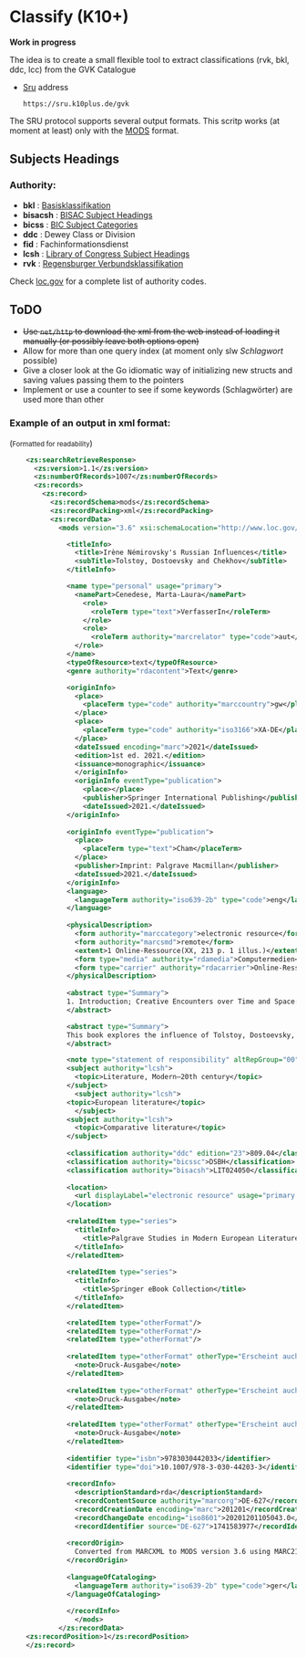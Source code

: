 # Classify (K10+)

**Work in progress**


The idea is to create a small flexible tool to extract classifications (rvk, bkl, ddc, lcc) from the GVK Catalogue

+ [Sru](https://wiki.k10plus.de/display/K10PLUS/SRU) address

      https://sru.k10plus.de/gvk


The SRU protocol supports several output formats. This scritp works (at moment at least) only with the [MODS](https://en.wikipedia.org/wiki/Metadata_Object_Description_Schema) format.


## Subjects Headings

### Authority:

+ **bkl** : [Basisklassifikation](https://www.gbv.de/bibliotheken/verbundbibliotheken/02Verbund/01Erschliessung/02Richtlinien/05Basisklassifikation/index)
+ **bisacsh** : [BISAC Subject Headings](https://bisg.org/page/bisacedition)
+ **bicss** : [BIC Subject Categories](https://bic.org.uk/files/pdfs/101201%20bic2.1%20complete%20rev.pdf)
+ **ddc** : Dewey Class or Division
+ **fid** : Fachinformationsdienst
+ **lcsh** : [Library of Congress Subject Headings](https://id.loc.gov/vocabulary/subjectSchemes/bisacsh.html)
+ **rvk** : [Regensburger Verbundsklassifikation](https://rvk.uni-regensburg.de/regensburger-verbundklassifikation-online)

Check [loc.gov](https://www.loc.gov/standards/sourcelist/subject.html) for a complete list of authority codes.


## ToDO

+ <del>Use ```net/http``` to download the xml from the web instead of loading it manually (or possibly leave both options open)</del>
+ Allow for more than one query index (at moment only slw *Schlagwort* possible)
+ Give a closer look at the Go idiomatic way of initializing new structs and saving values passing them to the pointers
+ Implement or use a counter to see if some keywords (Schlagwörter) are used more than other


### Example of an output in xml format:
(<small>Formatted for readability</small>)
```xml
    <zs:searchRetrieveResponse>
      <zs:version>1.1</zs:version>
      <zs:numberOfRecords>1007</zs:numberOfRecords>
      <zs:records>
        <zs:record>
          <zs:recordSchema>mods</zs:recordSchema>
          <zs:recordPacking>xml</zs:recordPacking>
          <zs:recordData>
            <mods version="3.6" xsi:schemaLocation="http://www.loc.gov/mods/v3 http://www.loc.gov/standards/mods/v3/mods-3-6.xsd">

              <titleInfo>
                <title>Irène Némirovsky's Russian Influences</title>
                <subTitle>Tolstoy, Dostoevsky and Chekhov</subTitle>
              </titleInfo>

              <name type="personal" usage="primary">
                <namePart>Cenedese, Marta-Laura</namePart>
                  <role>
                    <roleTerm type="text">VerfasserIn</roleTerm>
                  </role>
                  <role>
                    <roleTerm authority="marcrelator" type="code">aut</roleTerm>
                </role>
              </name>
              <typeOfResource>text</typeOfResource>
              <genre authority="rdacontent">Text</genre>

              <originInfo>
                <place>
                  <placeTerm type="code" authority="marccountry">gw</placeTerm>
                </place>
                <place>
                  <placeTerm type="code" authority="iso3166">XA-DE</placeTerm>
                </place>
                <dateIssued encoding="marc">2021</dateIssued>
                <edition>1st ed. 2021.</edition>
                <issuance>monographic</issuance>
                </originInfo>
                <originInfo eventType="publication">
                  <place></place>
                  <publisher>Springer International Publishing</publisher>
                  <dateIssued>2021.</dateIssued>
              </originInfo>
              
              <originInfo eventType="publication">
                <place>
                  <placeTerm type="text">Cham</placeTerm>
                </place>
                <publisher>Imprint: Palgrave Macmillan</publisher>
                <dateIssued>2021.</dateIssued>
              </originInfo>
              <language>
                <languageTerm authority="iso639-2b" type="code">eng</languageTerm>
              </language>
              
              <physicalDescription>
                <form authority="marccategory">electronic resource</form>
                <form authority="marcsmd">remote</form>
                <extent>1 Online-Ressource(XX, 213 p. 1 illus.)</extent>
                <form type="media" authority="rdamedia">Computermedien</form>
                <form type="carrier" authority="rdacarrier">Online-Ressource</form>
              </physicalDescription>
              
              <abstract type="Summary">
              1. Introduction; Creative Encounters over Time and Space: Writers, Readers, and Researchers -- 2. From Russia to France, via England: Suite française, War and Peace, and E. M. Forster -- 3. Departing from Tolstoy: Polyphony and Monologism -- 4. Beyond Tolstoy: Music -- 5. Dreams from Underground -- 5. The Abject -- 6. An Anthropology of Suffering -- 7. La Vie de Tchekhov: A Romanced Biography -- 8. La Vie de Tchekhov in the 21st Century -- 9. Conclusion: A Russian Suite.
              </abstract>

              <abstract type="Summary">
              This book explores the influence of Tolstoy, Dostoevsky, and Chekhov on Russian-born French language writer Irène Némirovsky. It considers the complexity of each of these relationships and the different modes in which they appear; demonstrating how, by skillfully integrating reading and writing, reception and creation, Némirovsky engaged with Russian literature within her own work. Through detailed analysis of the intersections between novels, short stories and archival sources, the book assesses to what degree Tolstoy, Dostoevsky and Chekhov influenced Némirovsky, how this influence affected her work, and to what effects. To this aim the book articulates the notion of creative influence, a method that, in conversation with theories of influence, intertextuality, and reception aesthetics, seeks to reflect a “meeting of artistic minds” that includes affective, ethical, and creative encounters between writers, readers, and researchers.
              </abstract>

              <note type="statement of responsibility" altRepGroup="00">by Marta-Laura Cenedese</note>
              <subject authority="lcsh">
                <topic>Literature, Modern—20th century</topic>
              </subject>
                <subject authority="lcsh">
              <topic>European literature</topic>
                </subject>
              <subject authority="lcsh">
                <topic>Comparative literature</topic>
              </subject>
              
              <classification authority="ddc" edition="23">809.04</classification>
              <classification authority="bicssc">DSBH</classification>
              <classification authority="bisacsh">LIT024050</classification>
              
              <location>
                <url displayLabel="electronic resource" usage="primary display" note="Lizenzpflichtig">https://doi.org/10.1007/978-3-030-44203-3</url>
              </location>
              
              <relatedItem type="series">
                <titleInfo>
                  <title>Palgrave Studies in Modern European Literature</title>
                </titleInfo>
              </relatedItem>
              
              <relatedItem type="series">
                <titleInfo>
                  <title>Springer eBook Collection</title>
                </titleInfo>
              </relatedItem>

              <relatedItem type="otherFormat"/>
              <relatedItem type="otherFormat"/>
              <relatedItem type="otherFormat"/>
              
              <relatedItem type="otherFormat" otherType="Erscheint auch als" displayLabel="Erscheint auch als">
                <note>Druck-Ausgabe</note>
              </relatedItem>
              
              <relatedItem type="otherFormat" otherType="Erscheint auch als" displayLabel="Erscheint auch als">
                <note>Druck-Ausgabe</note>
              </relatedItem>
              
              <relatedItem type="otherFormat" otherType="Erscheint auch als" displayLabel="Erscheint auch als">
                <note>Druck-Ausgabe</note>
              </relatedItem>
              
              <identifier type="isbn">9783030442033</identifier>
              <identifier type="doi">10.1007/978-3-030-44203-3</identifier>
              
              <recordInfo>
                <descriptionStandard>rda</descriptionStandard>
                <recordContentSource authority="marcorg">DE-627</recordContentSource>
                <recordCreationDate encoding="marc">201201</recordCreationDate>
                <recordChangeDate encoding="iso8601">20201201105043.0</recordChangeDate>
                <recordIdentifier source="DE-627">1741583977</recordIdentifier>
              
              <recordOrigin>
                Converted from MARCXML to MODS version 3.6 using MARC21slim2MODS3-6.xsl (Revision 1.119 2018/06/21)
              </recordOrigin>
              
              <languageOfCataloging>
                <languageTerm authority="iso639-2b" type="code">ger</languageTerm>
              </languageOfCataloging>
              
              </recordInfo>
                </mods>
            </zs:recordData>
    <zs:recordPosition>1</zs:recordPosition>
    </zs:record>
```

